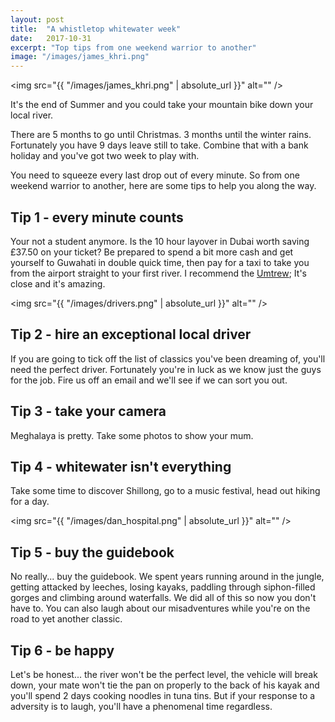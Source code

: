 ```yaml
---
layout: post
title:  "A whistletop whitewater week"
date:   2017-10-31
excerpt: "Top tips from one weekend warrior to another"
image: "/images/james_khri.png"
---
```


​​<span class="image fit"><img src="{{ "/images/james_khri.png" | absolute_url }}" alt="" /></span>


It's the end of Summer and you could take your mountain bike down your local river.

There are 5 months to go until Christmas. 3 months until the winter rains. Fortunately you have 9 days leave still to take. Combine that with a bank holiday and you've got two week to play with.

You need to squeeze every last drop out of every minute. So from one weekend warrior to another, here are some tips to help you along the way.

## Tip 1 - every minute counts

Your not a student anymore. Is the 10 hour layover in Dubai worth saving £37.50 on your ticket? Be prepared to spend a bit more cash and get yourself to Guwahati in double quick time, then pay for a taxi to take you from the airport straight to your first river. I recommend the [Umtrew](https://www.youtube.com/watch?v=KWFsLDs9Ey0); It's close and it's amazing.

<span class="image right"><img src="{{ "/images/drivers.png" | absolute_url }}" alt="" /></span>


## Tip 2 - hire an exceptional local driver

If you are going to tick off the list of classics you've been dreaming of, you'll need the perfect driver. Fortunately you're in luck as we know just the guys for the job. Fire us off an email and we'll see if we can sort you out.


## Tip 3 - take your camera

Meghalaya is pretty. Take some photos to show your mum.
 
## Tip 4 - whitewater isn't everything

Take some time to discover Shillong, go to a music festival, head out hiking for a day. 

<span class="image right"><img src="{{ "/images/dan_hospital.png" | absolute_url }}" alt="" /></span>

## Tip 5 - buy the guidebook

No really... buy the guidebook. We spent years running around in the jungle, getting attacked by leeches, losing kayaks, paddling through siphon-filled gorges and climbing around waterfalls. We did all of this so now you don't have to. You can also laugh about our misadventures while you're on the road to yet another classic.

## Tip 6 - be happy

Let's be honest... the river won't be the perfect level, the vehicle will break down, your mate won't tie the pan on properly to the back of his kayak and you'll spend 2 days cooking noodles in tuna tins. But if your response to a adversity is to laugh, you'll have a phenomenal time regardless.

